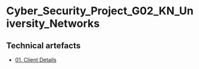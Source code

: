 # Cyber_Security_Project_G02_KN_University_Networks

## Technical artefacts

- [01. Client Details](/01_Client_Details/Client_details.md)
